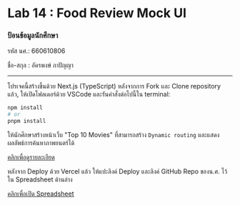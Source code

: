 # Lab 14 : Food Review Mock UI

### ป้อนข้อมูลนักศึกษา

รหัส นศ.: 660610806

ชื่อ-สกุล : อัครพงษ์ กาปัญญา

---

โปรเจคนี้สร้างขึ้นด้วย Next.js (TypeScript)
หลังจากการ Fork และ Clone repository แล้ว, ให้เปิดโฟลเดอร์ด้วย VSCode และรันคำสั่งต่อไปนี้ใน terminal:

```bash
npm install
# or
pnpm install
```

ให้นักศึกษาสร้างหน้าเว็บ "Top 10 Movies" ที่สามารถสร้าง `Dynamic routing` และแสดงผลลัพธ์การค้นหาภาพยนตร์ได้

[คลิกเพื่อดูรายละเอียด](https://o365cmu-my.sharepoint.com/:b:/g/personal/dome_potikanond_cmu_ac_th/EdJZbGENq3dLmgFKU2So7O4BE-lqWCi5r1brHs4RdQ9NlQ?e=yzXMrQ)

หลังจาก Deploy ด้วย Vercel แล้ว ให้แปะลิงค์ Deploy และลิงค์ GitHub Repo ของน.ศ. ไว้ใน Spreadsheet ด้านล่าง

[คลิกเพื่อเปิด Spreadsheet](https://o365cmu-my.sharepoint.com/:x:/g/personal/dome_potikanond_cmu_ac_th/EfmPM2Wz7OZAiAn23yVwzKwBacdSRIyVOhMjqTMzrHohMg?e=gWuUzE)

